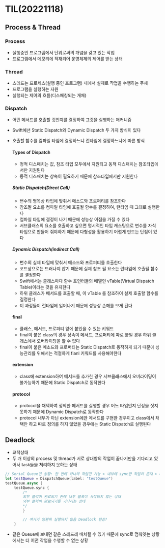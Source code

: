 # TIL(20221118)


## Process & Thread
### Process
- 실행중인 프로그램에서 단위로써의 개념을 갖고 있는 작업
- 프로그램에서 메모리에 적재되어 운영체제의 제어를 받는 상태

### Thread
- 스레드는 프로세스(실행 중인 프로그램) 내에서 실제로 작업을 수행하는 주체
- 프로그램을 실행하는 자원
- 실행되는 제어의 흐름(디스패칭되는 개체)

### Dispatch
- 어떤 메서드를 호출할 것인지를 결정하여 그것을 실행하는 매커니즘
- Swift에선 Static Dispatch와 Dynamic Dispatch 두 가지 방식이 있다
- 호출할 함수를 컴파일 타임에 결정하느냐 런타임에 결정하느냐에 따른 방식

    #### Types of Dispatch
    - 정적 디스패치는 값, 참조 타입 모두에서 지원되고 동적 디스패치는 참조타입에서만 지원된다
    - 동적 디스패치는 상속이 필요하기 때문에 참조타입에서만 지원한다

    ##### Static Dispatch(Direct Call)
    - 변수의 명목상 타입에 맞춰서 메소드와 프로퍼티를 참조한다
    - 참조될 요소를 컴파일 타임에 호출될 함수를 결정하여, 런타임 때 그대로 실행한다 
    - 컴파일 타임에 결정이 나기 때문에 성능상 이점을 가질 수 있다
    - 서브클래스의 요소를 호출하고 싶으면 명시적인 타입 캐스팅으로 변수를 자식 타입으로 만들어 줘야하기 때문에 다형성을 활용하기 어렵게 만드는 단점이 있다

    ##### Dynamic Dispatch(indirect Call)
    - 변수의 실제 타입에 맞춰서 메소드와 프로퍼티를 호출한다 
    - 코드상으로는 드러나지 않기 때문에 실제 참조 될 요소는 런타임에 호출될 함수를 결정한다
    - Swift에서는 클래스마다 함수 포인터들의 배열인 vTable(Virtual Dispatch Table)이라는 것을 유지한다
    - 하위 클래스가 메서드를 호출할 때, 이 vTable 를 참조하여 실제 호출할 함수를 결정한다
    - 이 과정들이 런타임에 일어나기 때문에 성능상 손해를 보게 된다
    
    #### final
    - 클래스, 메서드, 프로퍼티 앞에 붙있을 수 있는 키워드
    - final이 붙은 class의 경우 상속이 메서드, 프로퍼티에 따로 붙일 경우 하위 클래스에서 오버라이딩을 할 수 없다
    - final이 붙은 메소드와 프로퍼티는 Static Dispatch로 동작하게 되기 때문에 성능관리를 위해서는 적절하게 fianl 키워드를 사용해야한다
    
    #### extension
    - class에 extension하여 메서드를 추가한 경우 서브클래스에서 오버라이딩이 불가능하기 때문에 Static Dispatch로 동작한다
 
    #### protocol
    - protocol을 채택하여 정의한 메서드를 실행할 경우 어느 타입인지 단정을 짓지 못하기 때문에 Dynamic Dispatch로 동작한다
    - protocol 내부가 아닌 extension에만 메서드를 구현한 경우이고 class에서 채택만 하고 따로 정의를 하지 않았을 경우에는 Static Dispatch로 실행된다



## Deadlock
- 교착상태
- 두 개 이상의 process 및 thread가 서로 상대방의 작업이 끝나기만을 기다리고 있어서 task들을 처리하지 못하는 상태
```swift
// Serial Queue인 상황: 한 번에 하나의 작업만 가능 > 내부에 sync한 작업이 존재 > deadlock 발생
let testQueue = DispatchQueue(label: "testQueue")
testQueue.async {
    testQueue.sync {
        /*
        외부 블럭이 완료되기 전에 내부 블록이 시작되지 않는 상태
        외부 블럭이 완료되기를 기다리는 상태
        */
        }

        // 여기가 영원히 실행되지 않음 Deadlock 현상?
    }
```
- 같은 Queue에 보내면 같은 스레드레 배치될 수 있기 때문에 sync로 멈춰잇는 상황에서는 더 어떤 작업을 수행할 수 없는 상황
